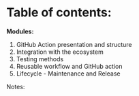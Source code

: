 <!-- .slide: -->

# Table of contents:

**Modules:**
 
1. GitHub Action presentation and structure 
2. Integration with the ecosystem 
3. Testing methods 
4. Reusable workflow and GitHub action
5. Lifecycle - Maintenance and Release

Notes:

